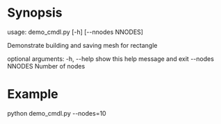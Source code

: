 # Synopsis

usage: demo_cmdl.py [-h] [--nnodes NNODES]

Demonstrate building and saving mesh for rectangle

optional arguments:
  -h, --help       show this help message and exit
  --nodes NNODES  Number of nodes

# Example

python demo_cmdl.py --nodes=10

